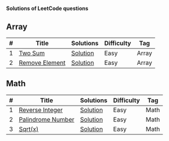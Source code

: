 <h4>Solutions of LeetCode questions</h4>
<h2>Array</h2>
<table>
<thead>
<tr>
<th>#</th>
<th>Title</th>
<th>Solutions</th>
<th>Difficulty</th>
<th>Tag</th>
</tr>
</thead>
<tbody>


<tr>
<tr>
<td>1</td>
<td><a href="https://leetcode.com/problems/two-sum/" rel="nofollow">Two Sum</a></td>
<td><a href="https://github.com/nnatevan/LeetCode/blob/master/Data%20Structure/Two%20Sum/src/com/company/Main.java">Solution</a></td>
<td>Easy</td>
<td>Array</td>
</tr>
</tr>


<tr>
<tr>
<td>2</td>
<td><a href="https://leetcode.com/problems/remove-element/" rel="nofollow">Remove Element</a></td>
<td><a href="https://github.com/nnatevan/LeetCode/blob/master/Data%20Structure/Remove%20Element/src/com/company/Main.java">Solution</a></td>
<td>Easy</td>
<td>Array</td>
</tr>
</tr>
</table>


<h2>Math</h2>
<table>
<thead>
<tr>
<th>#</th>
<th>Title</th>
<th>Solutions</th>
<th>Difficulty</th>
<th>Tag</th>
</tr>
</thead>
<tbody>

<tr>
<tr>
<td>1</td>
<td><a href="https://leetcode.com/problems/reverse-integer/" rel="nofollow">Reverse Integer</a></td>
<td><a href="https://github.com/nnatevan/LeetCode/blob/master/Math/Reverse%20Integer/src/com/company/Main.java">Solution</a></td>
<td>Easy</td>
<td>Math</td>
</tr>
</tr>

<tr>
<tr>
<td>2</td>
<td><a href="https://leetcode.com/problems/palindrome-number/" rel="nofollow">Palindrome Number</a></td>
<td><a href="https://github.com/nnatevan/LeetCode/blob/master/Math/Palindrome%20Number/src/com/company/Main.java">Solution</a></td>
<td>Easy</td>
<td>Math</td>
</tr>
</tr>

<tr>
<tr>
<td>3</td>
<td><a href="https://leetcode.com/problems/sqrtx/" rel="nofollow">Sqrt(x)</a></td>
<td><a href="https://github.com/nnatevan/LeetCode/blob/master/Math/sqrt(x)/src/com/company/Main.java">Solution</a></td>
<td>Easy</td>
<td>Math</td>
</tr>
</tr>
</table>
